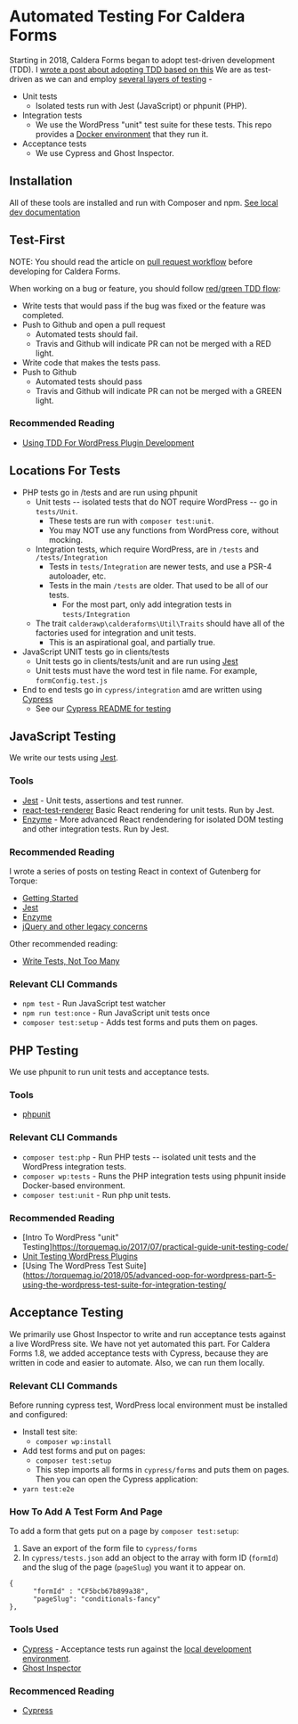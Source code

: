 # Automated Testing For Caldera Forms

Starting in 2018, Caldera Forms began to adopt test-driven development (TDD). I [wrote a post about adopting TDD based on this](https://torquemag.io/2019/01/adopting-tdd-for-an-existing-plugin/)
 We are as test-driven as we can and employ [several layers of testing](https://twitter.com/kentcdodds/status/960723172591992832/photo/1?ref_src=twsrc%5Etfw%7Ctwcamp%5Etweetembed%7Ctwterm%5E960723172591992832&ref_url=https%3A%2F%2Fblog.kentcdodds.com%2Fmedia%2F8417946d2d96f984d9eec36afc3ed94f%3FpostId%3D5e8c7fff591c) -

* Unit tests 
  - Isolated tests run with Jest (JavaScript) or phpunit (PHP).
* Integration tests
  - We use the WordPress "unit" test suite for these tests. This repo provides a [Docker environment](https://github.com/CalderaWP/Caldera-Forms/tree/develop#test-environment) that they run it.
* Acceptance tests
  - We use Cypress and Ghost Inspector.

## Installation
All of these tools are installed and run with Composer and npm. [See local dev documentation](./local-dev.md)

## Test-First
NOTE: You should read the article on [pull request workflow](./pull-request-workflow.md) before developing for Caldera Forms.

When working on a bug or feature, you should follow [red/green TDD flow](https://www.codecademy.com/articles/tdd-red-green-refactor):
* Write tests that would pass if the bug was fixed or the feature was completed.
* Push to Github and open a pull request 
    * Automated tests should fail.
    * Travis and Github will indicate PR can not be merged with a RED light.
* Write code that makes the tests pass.
* Push to Github
    * Automated tests should pass
    * Travis and Github will indicate PR can not be merged with a GREEN light.

### Recommended Reading
* [Using TDD For WordPress Plugin Development](https://torquemag.io/2018/08/advanced-oop-for-wordpress-part-8-developing-new-features-for-extensible-wordpress-plugins-using-test-driven-development/)
## Locations For Tests 
* PHP tests go in /tests and are run using phpunit
    - Unit tests -- isolated tests that do NOT require WordPress -- go in `tests/Unit`.
        * These tests are run with `composer test:unit`. 
        * You may NOT use any functions from WordPress core, without mocking.
    - Integration tests, which require WordPress, are in `/tests` and `/tests/Integration`
        * Tests in `tests/Integration` are newer tests, and use a PSR-4 autoloader, etc.
        * Tests in the main `/tests` are older. That used to be all of our tests.
            - For the most part, only add integration tests in `tests/Integration`
    - The trait `calderawp\calderaforms\Util\Traits` should have all of the factories used for integration and unit tests.
        * This is an aspirational goal, and partially true.
* JavaScript UNIT tests go in clients/tests
    - Unit tests go in clients/tests/unit and are run using [Jest](https://facebook.github.io/jest/docs/en/getting-started.html)
    - Unit tests must have the word test in file name. For example, `formConfig.test.js`
* End to end tests go in `cypress/integration` amd are written using [Cypress](https://cypress.io)
    - See our [Cypress README for testing](./cypress/README.md)

## JavaScript Testing

We write our tests using [Jest](https://jest.io). 
### Tools

* [Jest](https://jest.io) - Unit tests, assertions and test runner.
* [react-test-renderer](https://reactjs.org/docs/test-renderer.html) Basic React rendering for unit tests. Run by Jest.
* [Enzyme]() - More advanced React rendendering for isolated DOM testing and other integration tests. Run by Jest.

### Recommended Reading

I wrote a series of posts on testing React in context of Gutenberg for Torque:

* [Getting Started](https://torquemag.io/2018/10/getting-started-with-react-unit-testing-for-wordpress-development/)
* [Jest](https://torquemag.io/2018/11/testing-nested-components-in-a-react-app/)
* [Enzyme]()
* [jQuery and other legacy concerns](https://torquemag.io/2019/01/testing-jquery-with-jest-in-wordpress-development/)

Other recommended reading:
* [Write Tests, Not Too Many](https://blog.kentcdodds.com/write-tests-not-too-many-mostly-integration-5e8c7fff591c)

### Relevant CLI Commands
* `npm test` - Run JavaScript test watcher
* `npm run test:once` - Run JavaScript unit tests once
* `composer test:setup` - Adds test forms and puts them on pages.

## PHP Testing
We use phpunit to run unit tests and acceptance tests.

### Tools
* [phpunit](https://phpunit.de/)

### Relevant CLI Commands
* `composer test:php` - Run PHP tests -- isolated unit tests and the WordPress integration tests.
* `composer wp:tests` - Runs the PHP integration tests using phpunit inside Docker-based environment.
* `composer test:unit` - Run php unit tests.

### Recommended Reading

* [Intro To WordPress "unit" Testing]https://torquemag.io/2017/07/practical-guide-unit-testing-code/
* [Unit Testing WordPress Plugins](https://torquemag.io/2018/04/advanced-oop-wordpress-part-3-unit-testing-wordpress-rest-api-plugins/)
* [Using The WordPress Test Suite](https://torquemag.io/2018/05/advanced-oop-for-wordpress-part-5-using-the-wordpress-test-suite-for-integration-testing/

## Acceptance Testing
We primarily use Ghost Inspector to write and run acceptance tests against a live WordPress site. We have not yet automated this part. For Caldera Forms 1.8, we added acceptance tests with Cypress, because they are written in code and easier to automate. Also, we can run them locally.

### Relevant CLI Commands

Before running cypress test, WordPress local environment must be installed and configured:

* Install test site:
     * `composer wp:install`
* Add test forms and put on pages:
     * `composer test:setup`
     * This step imports all forms in `cypress/forms` and puts them on pages.
Then you can open the Cypress application:
* `yarn test:e2e`

### How To Add A Test Form And Page

To add a form that gets put on a page by  `composer test:setup`:

1) Save an export of the form file to `cypress/forms`
2) In `cypress/tests.json` add an object to the array with form ID (`formId`) and the slug of the page (`pageSlug`) you want it to appear on.

```
{
      "formId" : "CF5bcb67b899a38",
      "pageSlug": "conditionals-fancy"
},
```

### Tools Used
* [Cypress](https://cypress.io) - Acceptance tests run against the [local development environment](./local-dev.md).
* [Ghost Inspector](https://ghostinspector.com)

### Recommenced Reading
* [Cypress](https://deliciousbrains.com/cypress-testing/)

